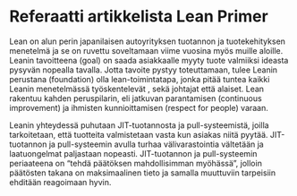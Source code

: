 # Referaatti artikkelista Lean Primer

Lean on alun perin japanilaisen autoyrityksen tuotannon ja tuotekehityksen menetelmä ja se on ruvettu soveltamaan viime vuosina myös muille aloille.  Leanin tavoitteena (goal) on saada asiakkaalle myyty tuote valmiiksi ideasta pysyvän nopealla tavalla. Jotta tavoite pystyy toteuttamaan, tulee Leanin perustana (foundation) olla lean-toimintatapa, jonka pitää tuntea kaikki Leanin menetelmässä työskentelevät , sekä johtajat että alaiset. Lean rakentuu kahden peruspilarin, eli jatkuvan parantamisen (continuous improvement) ja ihmisten kunnioittamisen (respect for people) varaan. 

Leanin yhteydessä puhutaan JIT-tuotannosta ja pull-systeemistä, joilla tarkoitetaan, että tuotteita valmistetaan vasta kun asiakas niitä pyytää. JIT-tuotannon ja pull-systeemin avulla turhaa välivarastointia vältetään ja laatuongelmat paljastaan nopeasti. JIT-tuotannon ja pull-systeemin periaateena on “tehdä päätöksen mahdollisimman myöhässä”, jolloin päätösten takana on maksimaalinen tieto ja samalla muuttuviin tarpeisiin ehditään reagoimaan hyvin. 
